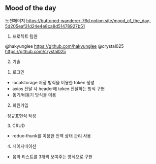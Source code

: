 ## Mood of the day

노션페이지
https://buttoned-wanderer-76d.notion.site/mood_of_the_day-5d205eaf31d24e4e8ca8d51478927b51

1. 프로젝트 팀원

@hakyunglee https://github.com/hakyunglee
@crystal025 https://github.com/crystal025

2. 기술 

1) 로그인
- localstorage 저장 방식을 이용한 token 생성
- axios 전달 시 header에 token 전달하는 방식 구현 
- 동기/비동기 방식을 이용

2) 회원가입

-정규표현식 작성

3) CRUD
- redux-thunk를 이용한 전역 상태 관리 사용

4) 페이지네이션
- 음악 리스트를 3개씩 보여주는 방식으로 구현
